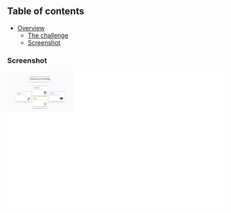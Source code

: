 ## Table of contents

- [Overview](#overview)
  - [The challenge](#the-challenge)
  - [Screenshot](#screenshot)

### Screenshot

![](./Screenshot.png)